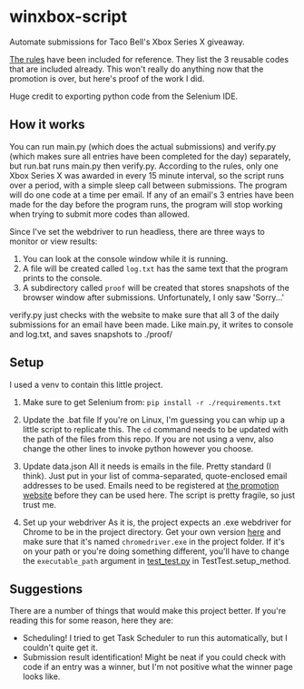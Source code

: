 # winxbox-script
Automate submissions for Taco Bell's Xbox Series X giveaway.

[The rules](/OfficialRules.pdf) have been included for reference. They list the 3 reusable codes that are included already.
This won't really do anything now that the promotion is over, but here's proof of the work I did.

Huge credit to exporting python code from the Selenium IDE.

## How it works
You can run main.py (which does the actual submissions) and verify.py (which makes sure all entries have been completed for the day) separately, but run.bat runs main.py then verify.py. According to the rules, only one Xbox Series X was awarded in every 15 minute interval, so the script runs over a period, with a simple sleep call between submissions. The program will do one code at a time per email. If any of an email's 3 entries have been made for the day before the program runs, the program will stop working when trying to submit more codes than allowed. 

Since I've set the webdriver to run headless, there are three ways to monitor or view results:
1. You can look at the console window while it is running.
2. A file will be created called `log.txt` has the same text that the program prints to the console. 
3. A subdirectory called `proof` will be created that stores snapshots of the browser window after submissions. Unfortunately, I only saw 'Sorry...'

verify.py just checks with the website to make sure that all 3 of the daily submissions for an email have been made. Like main.py, it writes to console and log.txt, and saves snapshots to ./proof/

## Setup
I used a venv to contain this little project.

1. Make sure to get Selenium from:
`pip install -r ./requirements.txt`

2. Update the .bat file
If you're on Linux, I'm guessing you can whip up a little script to replicate this.
The `cd` command needs to be updated with the path of the files from this repo.
If you are not using a venv, also change the other lines to invoke python however you choose.

3. Update data.json
All it needs is emails in the file. Pretty standard (I think). Just put in your list of comma-separated, quote-enclosed email addresses to be used. Emails need to be registered at [the promotion website](winxbox.com) before they can be used here. The script is pretty fragile, so just trust me.

4. Set up your webdriver
As it is, the project expects an .exe webdriver for Chrome to be in the project directory. Get your own version [here](https://chromedriver.chromium.org/downloads) and make sure that it's named `chromedriver.exe` in the project folder. If it's on your path or you're doing something different, you'll have to change the `executable_path` argument in [test_test.py](/test_test.py) in TestTest.setup_method. 

## Suggestions
There are a number of things that would make this project better. If you're reading this for some reason, here they are:
- Scheduling! I tried to get Task Scheduler to run this automatically, but I couldn't quite get it.
- Submission result identification! Might be neat if you could check with code if an entry was a winner, but I'm not positive what the winner page looks like.
